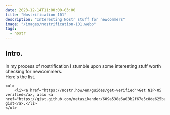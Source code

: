 ```yaml
---
date: 2023-12-14T11:00:00-03:00
title: "Nostrification 101"
description: "Interesting Nostr stuff for newcommers"
image: "/images/nostrification-101.webp"
tags:
  - nostr
---
```


<div class="wrapper mt-2">
    <h2 id="intro" class="h3 font-italic">Intro.</h2>
    <p>
        In my process of nostrification I stumble upon some interesting stuff worth checking for newcommers.
        <br>Here's the list.
    </p>       

    <ul>
        <li><a href="https://nostr.how/en/guides/get-verified">Get NIP-05 verified</a>, also <a href="https://gist.github.com/metasikander/609a538e6a03b2f67e5c8de625baed3e">this gist</a>.</li>
    </ul>

</div>
